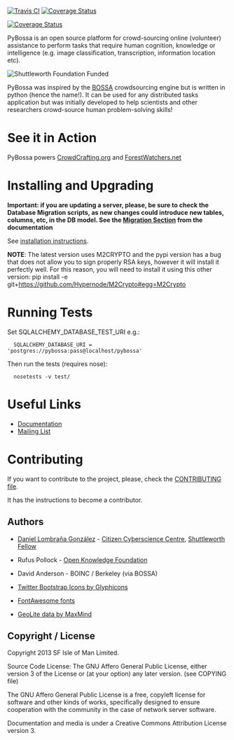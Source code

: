 [![Travis CI](https://travis-ci.org/PyBossa/pybossa.png?branch=master)](https://travis-ci.org/#!/PyBossa/pybossa)  [![Coverage Status](https://coveralls.io/repos/PyBossa/pybossa/badge.png?branch=master)](https://coveralls.io/r/PyBossa/pybossa?branch=master)

[![Coverage Status](https://coveralls.io/repos/PyBossa/pybossa/badge.png)](https://coveralls.io/r/PyBossa/pybossa?branch=master)

PyBossa is an open source platform for crowd-sourcing online (volunteer)
assistance to perform tasks that require human cognition, knowledge or
intelligence (e.g. image classification, transcription, information location
etc). 

![Shuttleworth Foundation Funded](http://daniellombrana.es/static/images/project/shuttleworth_funded.png)

PyBossa was inspired by the [BOSSA](http://bossa.berkeley.edu/) crowdsourcing engine but is written in
python (hence the name!). It can be used for any distributed tasks application
but was initially developed to help scientists and other researchers
crowd-source human problem-solving skills!

# See it in Action

PyBossa powers [CrowdCrafting.org](http://crowdcrafting.org/) and [ForestWatchers.net](http://forestwatchers.net)

# Installing and Upgrading

**Important: if you are updating a server, please, be sure to check the
Database Migration scripts, as new changes could introduce new tables,
columns, etc, in the DB model. See the [Migration Section](http://docs.pybossa.com/en/latest/install.html#migrating-the-database-table-structure) from the
documentation**

See [installation instructions](http://docs.pybossa.com/en/latest/install.html).

**NOTE**: The latest version uses M2CRYPTO and the pypi version has a bug that
does not allow you to sign properly RSA keys, however it will install it
perfectly well. For this reason, you will need to install it using this other
version: pip install -e git+https://github.com/Hypernode/M2Crypto#egg=M2Crypto


# Running Tests

Set SQLALCHEMY_DATABASE_TEST_URI e.g.:

```
  SQLALCHEMY_DATABASE_URI = 'postgres://pybossa:pass@localhost/pybossa'
```

Then run the tests (requires nose):

```
  nosetests -v test/
```

# Useful Links

* [Documentation](http://docs.pybossa.com/)
* [Mailing List](http://lists.okfn.org/mailman/listinfo/open-science-dev)

# Contributing

If you want to contribute to the project, please, check the
[CONTRIBUTING file](CONTRIBUTING.md).

It has the instructions to become a contributor.

## Authors

* [Daniel Lombraña González](http://daniellombrana.es) - [Citizen Cyberscience Centre](http://citizencyberscience.net/), [Shuttleworth Fellow](http://www.shuttleworthfoundation.org/fellows/daniel-lombrana/)
* Rufus Pollock - [Open Knowledge Foundation](http://okfn.org/)
* David Anderson - BOINC / Berkeley (via BOSSA)

* [Twitter Bootstrap Icons by Glyphicons](http://http://glyphicons.com/)
* [FontAwesome fonts](http://fortawesome.github.com/Font-Awesome/)
* [GeoLite data by MaxMind](http://www.maxmind.com)

## Copyright / License

Copyright 2013 SF Isle of Man Limited. 

Source Code License: The GNU Affero General Public License, either version 3 of the License
or (at your option) any later version. (see COPYING file)

The GNU Affero General Public License is a free, copyleft license for
software and other kinds of works, specifically designed to ensure
cooperation with the community in the case of network server software.

Documentation and media is under a Creative Commons Attribution License version
3.
